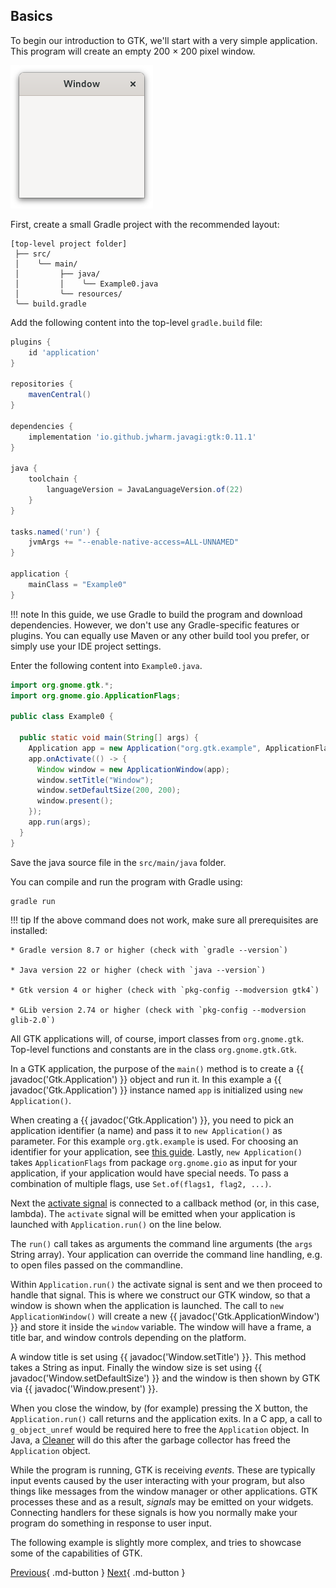 ## Basics

To begin our introduction to GTK, we'll start with a very simple application. This program will create an empty 200 × 200 pixel window.

![A window](img/window-default.png)

First, create a small Gradle project with the recommended layout:

```
[top-level project folder]
 ├── src/
 │    ╰── main/
 │         ├── java/
 │         │    ╰── Example0.java
 │         ╰── resources/
 ╰── build.gradle
```

Add the following content into the top-level `gradle.build` file:

```groovy
plugins {
    id 'application'
}

repositories {
    mavenCentral()
}

dependencies {
    implementation 'io.github.jwharm.javagi:gtk:0.11.1'
}

java {
    toolchain {
        languageVersion = JavaLanguageVersion.of(22)
    }
}

tasks.named('run') {
    jvmArgs += "--enable-native-access=ALL-UNNAMED"
}

application {
    mainClass = "Example0"
}
```

!!! note
    In this guide, we use Gradle to build the program and download dependencies. However, we don't use any Gradle-specific features or plugins. You can equally use Maven or any other build tool you prefer, or simply use your IDE project settings.

Enter the following content into `Example0.java`.

```java
import org.gnome.gtk.*;
import org.gnome.gio.ApplicationFlags;

public class Example0 {

  public static void main(String[] args) {
    Application app = new Application("org.gtk.example", ApplicationFlags.DEFAULT_FLAGS);
    app.onActivate(() -> {
      Window window = new ApplicationWindow(app);
      window.setTitle("Window");
      window.setDefaultSize(200, 200);
      window.present();
    });
    app.run(args);
  }
}
```

Save the java source file in the `src/main/java` folder.

You can compile and run the program with Gradle using:

```
gradle run
```

!!! tip
    If the above command does not work, make sure all prerequisites are installed:
    
    * Gradle version 8.7 or higher (check with `gradle --version`)
    
    * Java version 22 or higher (check with `java --version`)
    
    * Gtk version 4 or higher (check with `pkg-config --modversion gtk4`)
    
    * GLib version 2.74 or higher (check with `pkg-config --modversion glib-2.0`)

All GTK applications will, of course, import classes from `org.gnome.gtk`. Top-level functions and constants are in the class `org.gnome.gtk.Gtk`.

In a GTK application, the purpose of the `main()` method is to create a {{ javadoc('Gtk.Application') }} object and run it. In this example a {{ javadoc('Gtk.Application') }} instance named `app` is initialized using `new Application()`.

When creating a {{ javadoc('Gtk.Application') }}, you need to pick an application identifier (a name) and pass it to `new Application()` as parameter. For this example `org.gtk.example` is used. For choosing an identifier for your application, see [this guide](https://developer.gnome.org/documentation/tutorials/application-id.html). Lastly, `new Application()` takes `ApplicationFlags` from package `org.gnome.gio` as input for your application, if your application would have special needs. To pass a combination of multiple flags, use `Set.of(flags1, flag2, ...)`.

Next the [activate signal](https://developer.gnome.org/documentation/tutorials/application.html) is connected to a callback method (or, in this case, lambda). The `activate` signal will be emitted when your application is launched with `Application.run()` on the line below.

The `run()` call takes as arguments the command line arguments (the `args` String array). Your application can override the command line handling, e.g. to open files passed on the commandline.

Within `Application.run()` the activate signal is sent and we then proceed to handle that signal. This is where we construct our GTK window, so that a window is shown when the application is launched. The call to `new ApplicationWindow()` will create a new {{ javadoc('Gtk.ApplicationWindow') }} and store it inside the `window` variable. The window will have a frame, a title bar, and window controls depending on the platform.

A window title is set using {{ javadoc('Window.setTitle') }}. This method takes a String as input. Finally the window size is set using {{ javadoc('Window.setDefaultSize') }} and the window is then shown by GTK via {{ javadoc('Window.present') }}.

When you close the window, by (for example) pressing the X button, the `Application.run()` call returns and the application exits. In a C app, a call to `g_object_unref` would be required here to free the `Application` object. In Java, a [Cleaner](https://docs.oracle.com/en/java/javase/22/docs/api/java.base/java/lang/ref/Cleaner.html) will do this after the garbage collector has freed the `Application` object.

While the program is running, GTK is receiving _events_. These are typically input events caused by the user interacting with your program, but also things like messages from the window manager or other applications. GTK processes these and as a result, _signals_ may be emitted on your widgets. Connecting handlers for these signals is how you normally make your program do something in response to user input.

The following example is slightly more complex, and tries to showcase some of the capabilities of GTK.

[Previous](getting_started_00.md){ .md-button } [Next](getting_started_02.md){ .md-button }
